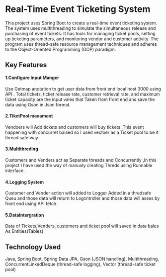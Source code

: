 # Real-Time Event Ticketing System
This project uses Spring Boot to create a real-time event ticketing system. The system uses multithreading to simulate the simultaneous release and purchasing of event tickets. 
It has tools for managing ticket pools, setting up ticketing parameters, and monitoring vendor and customer activity.
The program uses thread-safe resource management techniques and adheres to the Object-Oriented Programming (OOP) paradigm.

## Key Features 
#### 1.Configure Input Manger
  Use Getmap anotation to get user data from front end local host 3000 using API .
  Total tickets, ticket release rate, customer retrieval rate, and maximum ticket capacity
  are the input vales that Taken from front end ans save the data using Gson in Json format.
#### 2.TiketPool manament
  Vendoers will Add tickets and customers will buy tickets .This event happening with concurret baised so 
  I used vectoer as a Ticket pool to be it thread safe way.
#### 3.Multithreding
  Customers and Venders act as Separate threads and Concurrently ,In this project I have used the way of
  manualy creating Threds using Runnable interface.
#### 4.Logging System
  Customer and Vender action will added to Logger Added in a thredsafe Queu and those data will return 
  to Logcntroller and those data will asses by front end using API fetch.
#### 5.DataIntergration
  Data of Tickets,Venders, customers and ticket pool will saved in data bales As Entities(Tables)




## Technology Used
Java,
Spring Boot,
Spring Data JPA,
Gson (JSON handling),
Multithreading,
ConcurrentLinkedDeque (thread-safe logging),
Vector (thread-safe ticket pool)
